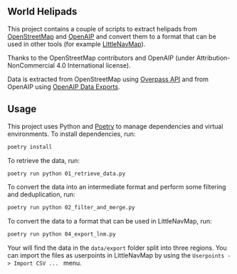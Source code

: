 World Helipads
---
This project contains a couple of scripts to extract helipads from [OpenStreetMap](https://www.openstreetmap.org/#map=19/46.58327/8.02259) and [OpenAIP](https://www.openaip.net) and convert them to a format that can be used in other tools (for example [LittleNavMap](https://albar965.github.io/littlenavmap.html)).

Thanks to the OpenStreetMap contributors and OpenAIP (under Attribution-NonCommercial 4.0 International license).

Data is extracted from OpenStreetMap using [Overpass API](https://wiki.openstreetmap.org/wiki/Overpass_API) and from OpenAIP using [OpenAIP Data Exports](https://www.openaip.net/docs).

## Usage
This project uses Python and [Poetry](https://python-poetry.org) to manage dependencies and virtual environments. To install dependencies, run:
```bash 
poetry install
```

To retrieve the data, run:
```bash
poetry run python 01_retrieve_data.py
```

To convert the data into an intermediate format and perform some filtering and deduplication, run:
```bash
poetry run python 02_filter_and_merge.py
```

To convert the data to a format that can be used in LittleNavMap, run:
```bash
poetry run python 04_export_lnm.py
```
Your will find the data in the `data/export` folder split into three regions. You can import the files as userpoints in LittleNavMap by using the `Userpoints -> Import CSV ... ` menu.